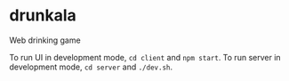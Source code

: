 # drunkala

Web drinking game

To run UI in development mode, `cd client` and `npm start`. To run server in development mode, `cd server` and `./dev.sh`.